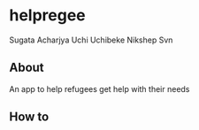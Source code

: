 # helpregee
Sugata Acharjya
Uchi Uchibeke
Nikshep Svn

## About

An app to help refugees get help with their needs

## How to
